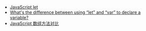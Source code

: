 - [JavaScript let](https://developer.mozilla.org/zh-CN/docs/Web/JavaScript/Reference/Statements/let)
- [What's the difference between using “let” and “var” to declare a variable?](https://stackoverflow.com/questions/762011/whats-the-difference-between-using-let-and-var-to-declare-a-variable)
- [JavaScript 数组方法对比](http://web.jobbole.com/90333/)

